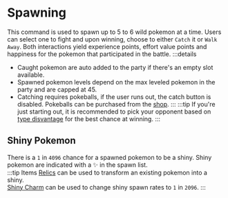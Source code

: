 # Spawning

This command is used to spawn up to 5 to 6 wild pokemon at a time. Users can select one to fight and upon winning, choose to either `Catch` it or `Walk Away`. Both interactions yield experience points, effort value points and happiness for the pokemon that participated in the battle.
:::details
- Caught pokemon are auto added to the party if there's an empty slot available.
- Spawned pokemon levels depend on the max leveled pokemon in the party and are capped at 45.
- Catching requires pokeballs, if the user runs out, the catch button is disabled. Pokeballs can be purchased from the [shop](/commands/shop.html).
:::
:::tip
If you're just starting out, it is recommended to pick your opponent based on [type disvantage](https://bulbapedia.bulbagarden.net/wiki/Type) for the best chance at winning.
:::

## Shiny Pokemon

There is a `1` in `4096` chance for a spawned pokemon to be a shiny. Shiny pokemon are indicated with a ✨ in the spawn list.<br>
:::tip Items
[Relics](https://pokecord.org/relics) can be used to transform an existing pokemon into a shiny.<br>
[Shiny Charm](https://bulbapedia.bulbagarden.net/wiki/Shiny_Charm) can be used to change shiny spawn rates to `1` in `2096`.
:::